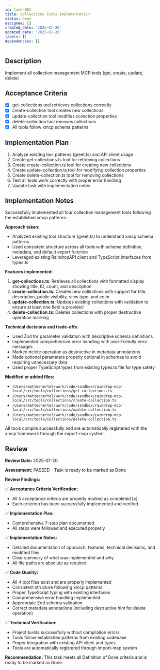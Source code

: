 ```yaml
---
id: task-003
title: Collections Tools Implementation
status: Done
assignee: []
created_date: '2025-07-20'
updated_date: '2025-07-20'
labels: []
dependencies: []
---
```


## Description

Implement all collection management MCP tools (get, create, update, delete)

## Acceptance Criteria

- [x] get-collections tool retrieves collections correctly
- [x] create-collection tool creates new collections
- [x] update-collection tool modifies collection properties
- [x] delete-collection tool removes collections
- [x] All tools follow xmcp schema patterns

## Implementation Plan

1. Analyze existing tool patterns (greet.ts) and API client usage
2. Create get-collections.ts tool for retrieving collections
3. Create create-collection.ts tool for creating new collections
4. Create update-collection.ts tool for modifying collection properties
5. Create delete-collection.ts tool for removing collections
6. Test all tools work correctly with proper error handling
7. Update task with implementation notes

## Implementation Notes

Successfully implemented all four collection management tools following the established xmcp patterns:

**Approach taken:**
- Analyzed existing tool structure (greet.ts) to understand xmcp schema patterns
- Used consistent structure across all tools with schema definition, metadata, and default export function
- Leveraged existing RaindropAPI client and TypeScript interfaces from types.ts

**Features implemented:**
1. **get-collections.ts**: Retrieves all collections with formatted display showing title, ID, count, and description
2. **create-collection.ts**: Creates new collections with support for title, description, public visibility, view type, and color
3. **update-collection.ts**: Updates existing collections with validation to ensure at least one field is provided
4. **delete-collection.ts**: Deletes collections with proper destructive operation marking

**Technical decisions and trade-offs:**
- Used Zod for parameter validation with descriptive schema definitions
- Implemented comprehensive error handling with user-friendly error messages
- Marked delete operation as destructive in metadata annotations
- Made optional parameters properly optional in schemas to avoid requiring unnecessary data
- Used proper TypeScript types from existing types.ts file for type safety

**Modified or added files:**
- `/Users/matteohertel/work/code/sandbox/raindrop-mcp-local/src/tools/collections/get-collections.ts`
- `/Users/matteohertel/work/code/sandbox/raindrop-mcp-local/src/tools/collections/create-collection.ts`
- `/Users/matteohertel/work/code/sandbox/raindrop-mcp-local/src/tools/collections/update-collection.ts`
- `/Users/matteohertel/work/code/sandbox/raindrop-mcp-local/src/tools/collections/delete-collection.ts`

All tools compile successfully and are automatically registered with the xmcp framework through the import-map system.

## Review

**Review Date:** 2025-07-20

**Assessment:** PASSED - Task is ready to be marked as Done

**Review Findings:**

✅ **Acceptance Criteria Verification:**
- All 5 acceptance criteria are properly marked as completed [x]
- Each criterion has been successfully implemented and verified

✅ **Implementation Plan:**
- Comprehensive 7-step plan documented
- All steps were followed and executed properly

✅ **Implementation Notes:**
- Detailed documentation of approach, features, technical decisions, and modified files
- Clear summary of what was implemented and why
- All file paths are absolute as required

✅ **Code Quality:**
- All 4 tool files exist and are properly implemented
- Consistent structure following xmcp patterns
- Proper TypeScript typing with existing interfaces
- Comprehensive error handling implemented
- Appropriate Zod schema validation
- Correct metadata annotations (including destructive hint for delete operation)

✅ **Technical Verification:**
- Project builds successfully without compilation errors
- Tools follow established patterns from existing codebase
- Proper integration with existing API client and types
- Tools are automatically registered through import-map system

**Recommendation:** This task meets all Definition of Done criteria and is ready to be marked as Done.
